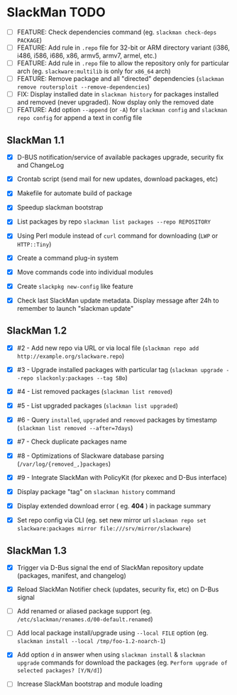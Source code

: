 # SlackMan TODO

 - [ ] FEATURE: Check dependencies command (eg. `slackman check-deps PACKAGE`)
 - [ ] FEATURE: Add rule in `.repo` file for 32-bit or ARM directory variant (i386, i486, i586, i686, x86, armv5, armv7, armel, etc.)
 - [ ] FEATURE: Add rule in `.repo` file to allow the repository only for particular arch (eg. `slackware:multilib` is only for `x86_64` arch)
 - [ ] FEATURE: Remove package and all "directed" dependencies (`slackman remove routersploit --remove-dependencies`)
 - [ ] FIX: Display installed date in `slackman history` for packages installed and removed (never upgraded). Now dsplay only the removed date
 - [ ] FEATURE: Add option `--append` (or `-A`) for `slackman config` and `slackman repo config` for append a text in config file

## SlackMan 1.1

 - [x] D-BUS notification/service of available packages upgrade, security fix and ChangeLog
 - [x] Crontab script (send mail for new updates, download packages, etc)
 - [x] Makefile for automate build of package
 - [x] Speedup slackman bootstrap
 - [x] List packages by repo `slackman list packages --repo REPOSITORY`
 - [x] Using Perl module instead of `curl` command for downloading (`LWP` or `HTTP::Tiny`)
 - [x] Create a command plug-in system
 - [x] Move commands code into individual modules
 - [x] Create `slackpkg new-config` like feature
 - [x] Check last SlackMan update metadata. Display message after 24h to remember to launch "slackman update"


## SlackMan 1.2

 - [x] #2 - Add new repo via URL or via local file (`slackman repo add http://example.org/slackware.repo`)
 - [x] #3 - Upgrade installed packages with particular tag (`slackman upgrade --repo slackonly:packages --tag SBo`)
 - [x] #4 - List removed packages (`slackman list removed`)
 - [x] #5 - List upgraded packages (`slackman list upgraded`)
 - [x] #6 - Query `installed`, `upgraded` and `removed` packages by timestamp (`slackman list removed --after=7days`)
 - [x] #7 - Check duplicate packages name
 - [x] #8 - Optimizations of Slackware database parsing (`/var/log/{removed_,}packages`)
 - [x] #9 - Integrate SlackMan with PolicyKit (for pkexec and D-Bus interface)
 - [x] Display package "tag" on `slackman history` command
 - [x] Display extended download error ( eg. **404** ) in package summary
 - [x] Set repo config via CLI (eg. set new mirror url `slackman repo set slackware:packages mirror file:///srv/mirror/slackware`)


## SlackMan 1.3

 - [x] Trigger via D-Bus signal the end of SlackMan repository update (packages, manifest, and changelog)
 - [x] Reload SlackMan Notifier check (updates, security fix, etc) on D-Bus signal
 - [ ] Add renamed or aliased package support (eg. `/etc/slackman/renames.d/00-default.renamed`)
 - [ ] Add local package install/upgrade using `--local FILE` option (eg. `slackman install --local /tmp/foo-1.2-noarch-1`)
 - [x] Add option `d` in answer when using `slackman install` & `slackman upgrade` commands for download the packages (eg. `Perform upgrade of selected packages? [Y/N/d]`)
 - [ ] Increase SlackMan bootstrap and module loading

